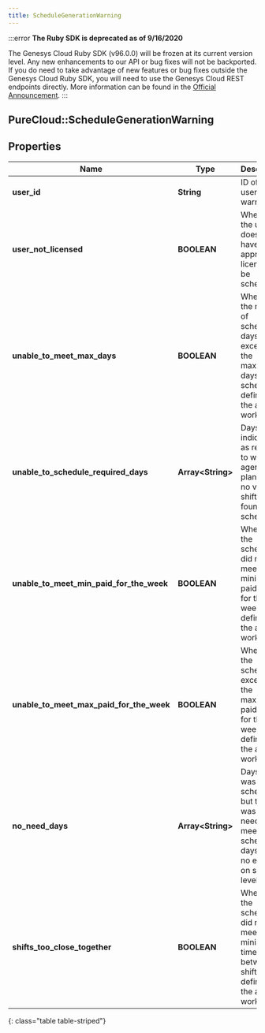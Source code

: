 ```yaml
---
title: ScheduleGenerationWarning
---
```


:::error
**The Ruby SDK is deprecated as of 9/16/2020**

The Genesys Cloud Ruby SDK (v96.0.0) will be frozen at its current version level. Any new enhancements to our API or bug fixes will not be backported. If you do need to take advantage of new features or bug fixes outside the Genesys Cloud Ruby SDK, you will need to use the Genesys Cloud REST endpoints directly. More information can be found in the [Official Announcement](https://developer.mypurecloud.com/forum/t/announcement-genesys-cloud-ruby-sdk-end-of-life/8850).
:::


## PureCloud::ScheduleGenerationWarning

## Properties

|Name | Type | Description | Notes|
|------------ | ------------- | ------------- | -------------|
| **user_id** | **String** | ID of the user in the warning | [optional] |
| **user_not_licensed** | **BOOLEAN** | Whether the user does not have the appropriate license to be scheduled | [optional] |
| **unable_to_meet_max_days** | **BOOLEAN** | Whether the number of scheduled days exceeded the maximum days to schedule defined in the agent work plan | [optional] |
| **unable_to_schedule_required_days** | **Array&lt;String&gt;** | Days indicated as required to work in agent work plan where no viable shift was found to schedule | [optional] |
| **unable_to_meet_min_paid_for_the_week** | **BOOLEAN** | Whether the schedule did not meet the minimum paid time for the week defined in the agent work plan | [optional] |
| **unable_to_meet_max_paid_for_the_week** | **BOOLEAN** | Whether the schedule exceeded the maximum paid time for the week defined in the agent work plan | [optional] |
| **no_need_days** | **Array&lt;String&gt;** | Days agent was scheduled but there was no need to meet. The scheduled days have no effect on service levels | [optional] |
| **shifts_too_close_together** | **BOOLEAN** | Whether the schedule did not meet the minimum time between shifts defined in the agent work plan | [optional] |
{: class="table table-striped"}


